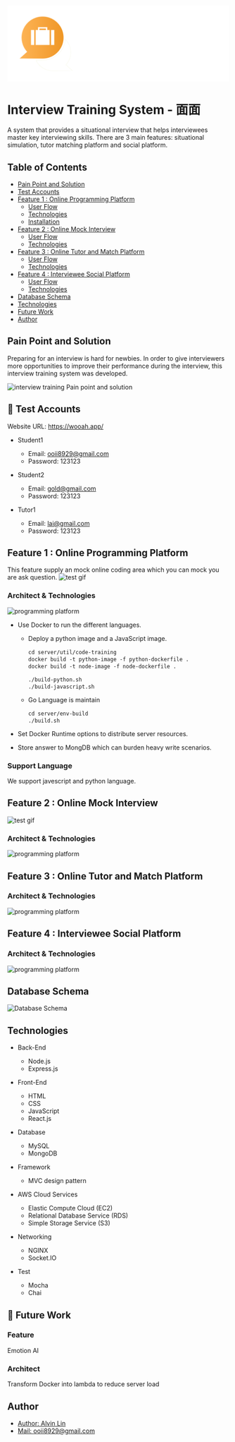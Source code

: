 ![Interview Training System](/logo.png)


# Interview Training System - 面面

A system that provides a situational interview that helps interviewees master key interviewing skills. 
There are 3 main features: situational simulation, tutor matching platform and social platform.

## Table of Contents

- [Pain Point and Solution](#pain-point-and-solution)
- [Test Accounts](#test-accounts)
- [Feature 1 : Online Programming Platform](#user-content-feature-1--online-programming-platform)
  - [User Flow](#user-flow)
  - [Technologies](#technologies)
  - [Installation](#installation)
- [Feature 2 : Online Mock Interview](#user-content-feature-2--online-mock-interview)
  - [User Flow](#user-content-user-flow-1)
  - [Technologies](#user-content-technologies-1)
- [Feature 3 : Online Tutor and Match Platform](#user-content-feature-3--online-tutor-and-match-platform)
  - [User Flow](#user-content-user-flow-2)
  - [Technologies](#user-content-technologies-2)
- [Feature 4 : Interviewee Social Platform](#user-content-feature-4--interviewee-social-platform)
  - [User Flow](#user-content-user-flow-3)
  - [Technologies](#user-content-technologies-3)
- [Database Schema](#database-schema)
- [Technologies](#user-content-technologies-4)
- [Future Work](#future-work)
- [Author](#author)


## Pain Point and Solution
Preparing for an interview is hard for newbies. In order to give interviewers more opportunities to improve their performance during the interview, this interview training system was developed.

![interview training Pain point and solution](https://imgur.com/oHeKXX0.png)

## 🚀 Test Accounts
Website URL: https://wooah.app/

- Student1
    - Email: ooii8929@gmail.com
    - Password: 123123

- Student2
    - Email: gold@gmail.com
    - Password: 123123

- Tutor1
    - Email: lai@gmail.com
    - Password: 123123

## Feature 1 : Online Programming Platform
This feature supply an mock online coding area which you can mock you are ask question. 
![test gif](https://imgur.com/I2hMPqU.gif)

### Architect & Technologies
![programming platform](https://imgur.com/TAxJbwz.jpg)

- Use Docker to run the different languages.
  - Deploy a python image and a JavaScript image.
    ```
    cd server/util/code-training
    docker build -t python-image -f python-dockerfile .
    docker build -t node-image -f node-dockerfile .
    ```

    ```
    ./build-python.sh
    ./build-javascript.sh
    ```

  - Go Language is maintain
    ```
    cd server/env-build
    ./build.sh
    ```

- Set Docker Runtime options to distribute server resources.
- Store answer to MongDB which can burden heavy write scenarios.

### Support Language
We support javescript and python language.


## Feature 2 : Online Mock Interview
![test gif](https://imgur.com/5aCSlcJ.gif)

### Architect & Technologies
![programming platform](https://imgur.com/5HuPYPi.jpg)

## Feature 3 : Online Tutor and Match Platform

### Architect & Technologies
![programming platform](https://imgur.com/GH95gm1.jpg)

## Feature 4 : Interviewee Social Platform


### Architect & Technologies
![programming platform](https://imgur.com/b2EjPw2.jpg)


## Database Schema
![Database Schema](https://imgur.com/OlGVdzF.png)

## Technologies

- Back-End
    - Node.js
    - Express.js

- Front-End
    - HTML
    - CSS
    - JavaScript
    - React.js

- Database
    - MySQL
    - MongoDB

- Framework
    - MVC design pattern

- AWS Cloud Services
    - Elastic Compute Cloud (EC2)
    - Relational Database Service (RDS)
    - Simple Storage Service (S3)

- Networking
    - NGINX
    - Socket.IO
    
- Test
    - Mocha
    - Chai



## 🚀 Future Work

### Feature
Emotion AI

### Architect
Transform Docker into lambda to reduce server load



## Author

- [Author: Alvin Lin](https://www.linkedin.com/in/alvin331/)
- [Mail: ooii8929@gmail.com](mailto:ooii8929@gmail.com)
